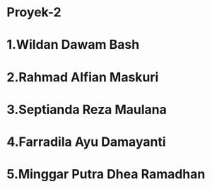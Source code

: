 # Proyek-2
# 1.Wildan Dawam Bash 
# 2.Rahmad Alfian Maskuri
# 3.Septianda Reza Maulana
# 4.Farradila Ayu Damayanti
# 5.Minggar Putra Dhea Ramadhan

